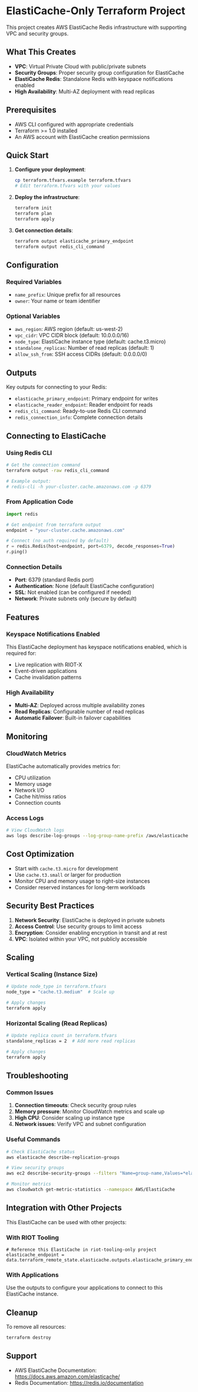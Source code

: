 # ElastiCache-Only Terraform Project

This project creates AWS ElastiCache Redis infrastructure with supporting VPC and security groups.

## What This Creates

- **VPC**: Virtual Private Cloud with public/private subnets
- **Security Groups**: Proper security group configuration for ElastiCache
- **ElastiCache Redis**: Standalone Redis with keyspace notifications enabled
- **High Availability**: Multi-AZ deployment with read replicas

## Prerequisites

- AWS CLI configured with appropriate credentials
- Terraform >= 1.0 installed
- An AWS account with ElastiCache creation permissions

## Quick Start

1. **Configure your deployment**:
   ```bash
   cp terraform.tfvars.example terraform.tfvars
   # Edit terraform.tfvars with your values
   ```

2. **Deploy the infrastructure**:
   ```bash
   terraform init
   terraform plan
   terraform apply
   ```

3. **Get connection details**:
   ```bash
   terraform output elasticache_primary_endpoint
   terraform output redis_cli_command
   ```

## Configuration

### Required Variables

- `name_prefix`: Unique prefix for all resources
- `owner`: Your name or team identifier

### Optional Variables

- `aws_region`: AWS region (default: us-west-2)
- `vpc_cidr`: VPC CIDR block (default: 10.0.0.0/16)
- `node_type`: ElastiCache instance type (default: cache.t3.micro)
- `standalone_replicas`: Number of read replicas (default: 1)
- `allow_ssh_from`: SSH access CIDRs (default: 0.0.0.0/0)

## Outputs

Key outputs for connecting to your Redis:

- `elasticache_primary_endpoint`: Primary endpoint for writes
- `elasticache_reader_endpoint`: Reader endpoint for reads
- `redis_cli_command`: Ready-to-use Redis CLI command
- `redis_connection_info`: Complete connection details

## Connecting to ElastiCache

### Using Redis CLI

```bash
# Get the connection command
terraform output -raw redis_cli_command

# Example output:
# redis-cli -h your-cluster.cache.amazonaws.com -p 6379
```

### From Application Code

```python
import redis

# Get endpoint from terraform output
endpoint = "your-cluster.cache.amazonaws.com"

# Connect (no auth required by default)
r = redis.Redis(host=endpoint, port=6379, decode_responses=True)
r.ping()
```

### Connection Details

- **Port**: 6379 (standard Redis port)
- **Authentication**: None (default ElastiCache configuration)
- **SSL**: Not enabled (can be configured if needed)
- **Network**: Private subnets only (secure by default)

## Features

### Keyspace Notifications Enabled

This ElastiCache deployment has keyspace notifications enabled, which is required for:
- Live replication with RIOT-X
- Event-driven applications
- Cache invalidation patterns

### High Availability

- **Multi-AZ**: Deployed across multiple availability zones
- **Read Replicas**: Configurable number of read replicas
- **Automatic Failover**: Built-in failover capabilities

## Monitoring

### CloudWatch Metrics

ElastiCache automatically provides metrics for:
- CPU utilization
- Memory usage
- Network I/O
- Cache hit/miss ratios
- Connection counts

### Access Logs

```bash
# View CloudWatch logs
aws logs describe-log-groups --log-group-name-prefix /aws/elasticache
```

## Cost Optimization

- Start with `cache.t3.micro` for development
- Use `cache.t3.small` or larger for production
- Monitor CPU and memory usage to right-size instances
- Consider reserved instances for long-term workloads

## Security Best Practices

1. **Network Security**: ElastiCache is deployed in private subnets
2. **Access Control**: Use security groups to limit access
3. **Encryption**: Consider enabling encryption in transit and at rest
4. **VPC**: Isolated within your VPC, not publicly accessible

## Scaling

### Vertical Scaling (Instance Size)
```bash
# Update node_type in terraform.tfvars
node_type = "cache.t3.medium"  # Scale up

# Apply changes
terraform apply
```

### Horizontal Scaling (Read Replicas)
```bash
# Update replica count in terraform.tfvars
standalone_replicas = 2  # Add more read replicas

# Apply changes
terraform apply
```

## Troubleshooting

### Common Issues

1. **Connection timeouts**: Check security group rules
2. **Memory pressure**: Monitor CloudWatch metrics and scale up
3. **High CPU**: Consider scaling up instance type
4. **Network issues**: Verify VPC and subnet configuration

### Useful Commands

```bash
# Check ElastiCache status
aws elasticache describe-replication-groups

# View security groups
aws ec2 describe-security-groups --filters "Name=group-name,Values=*elasticache*"

# Monitor metrics
aws cloudwatch get-metric-statistics --namespace AWS/ElastiCache
```

## Integration with Other Projects

This ElastiCache can be used with other projects:

### With RIOT Tooling
```hcl
# Reference this ElastiCache in riot-tooling-only project
elasticache_endpoint = data.terraform_remote_state.elasticache.outputs.elasticache_primary_endpoint
```

### With Applications
Use the outputs to configure your applications to connect to this ElastiCache instance.

## Cleanup

To remove all resources:

```bash
terraform destroy
```

## Support

- AWS ElastiCache Documentation: https://docs.aws.amazon.com/elasticache/
- Redis Documentation: https://redis.io/documentation